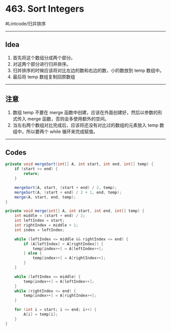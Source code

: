# 463. Sort Integers
#Lintcode/归并排序
- - - -
## Idea
1. 首先将这个数组分成两个部分。
2. 对这两个部分进行归并排序。
3. 归并排序的时候应该将对比左边的数和右边的数，小的数放到 temp 数组中。
4. 最后将 temp 数组复制回原数组
- - - -
## 注意
1. 数组 temp 不要在 merge 函数中创建，应该在外面创建好，然后以参数的形式传入 merge 函数，否则会多使用额外的空间。
2. 当左右两个数组对比完成后，应该将还没有对比过的数组的元素放入 temp 数组中，所以要两个 while 循环来完成赋值。
- - - -
## Codes
```java
private void mergeSort(int[] A, int start, int end, int[] temp) {
    if (start >= end) {
        return;
    }

    mergeSort(A, start, (start + end) / 2, temp);
    mergeSort(A, (start + end) / 2 + 1, end, temp);
    merge(A, start, end, temp);
}

private void merge(int[] A, int start, int end, int[] temp) {
    int middle = (start + end) / 2;
    int leftIndex = start;
    int rightIndex = middle + 1;
    int index = leftIndex;

    while (leftIndex <= middle && rightIndex <= end) {
        if (A[leftIndex] < A[rightIndex]) {
            temp[index++] = A[leftIndex++];
        } else {
            temp[index++] = A[rightIndex++];
        }
    }

    while (leftIndex <= middle) {
        temp[index++] = A[leftIndex++];
    }
    while (rightIndex <= end) {
        temp[index++] = A[rightIndex++];
    }

    for (int i = start; i <= end; i++) {
        A[i] = temp[i];
    }
}
```